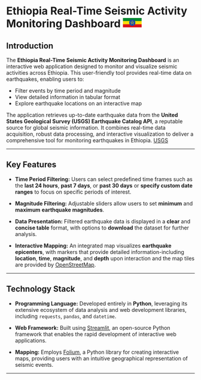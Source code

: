 # Ethiopia Real-Time Seismic Activity Monitoring Dashboard <img src="image/et_flag.png" width="50" />


## Introduction

The **Ethiopia Real-Time Seismic Activity Monitoring Dashboard** is an interactive web application designed to monitor and visualize seismic activities across Ethiopia. This user-friendly tool provides real-time data on earthquakes, enabling users to:

- Filter events by time period and magnitude
- View detailed information in tabular format
- Explore earthquake locations on an interactive map

The application retrieves up-to-date earthquake data from the **United States Geological Survey (USGS) Earthquake Catalog API**, a reputable source for global seismic information. It combines real-time data acquisition, robust data processing, and interactive visualization to deliver a comprehensive tool for monitoring earthquakes in Ethiopia. [USGS](https://earthquake.usgs.gov/fdsnws/event/1/quer)

---

## Key Features

- **Time Period Filtering:** Users can select predefined time frames such as the **last 24 hours**, **past 7 days**, or **past 30 days** or **specify custom date ranges** to focus on specific periods of interest.

- **Magnitude Filtering:** Adjustable sliders allow users to set **minimum** and **maximum** **earthquake magnitudes**.

- **Data Presentation:** Filtered earthquake data is displayed in a **clear** and **concise table** format, with options to **download** the dataset for further analysis.

- **Interactive Mapping:** An integrated map visualizes **earthquake epicenters**, with markers that provide detailed information-including **location**, **time**, **magnitude**, and **depth** upon interaction and the map tiles are provided by [OpenStreetMap](https://www.openstreetmap.org/).
---

## Technology Stack

- **Programming Language:** Developed entirely in **Python**, leveraging its extensive ecosystem of data analysis and web development libraries, including `requests`, `pandas`, and `datetime`.

- **Web Framework:** Built using [Streamlit](https://streamlit.io/), an open-source Python framework that enables the rapid development of interactive web applications.

- **Mapping:** Employs [Folium](https://python-visualization.github.io/folium/), a Python library for creating interactive maps, providing users with an intuitive geographical representation of seismic events.
---